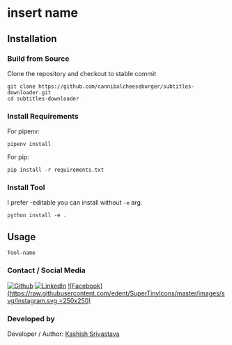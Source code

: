 # insert name

## Installation

### Build from Source
Clone the repository and checkout to stable commit

```
git clone https://github.com/cannibalcheeseburger/subtitles-downloader.git
cd subtitles-downloader
```

### Install Requirements
For pipenv:
```
pipenv install
```
For pip:
```
pip install -r requirements.txt
```

### Install Tool
I prefer -editable you can install without `-e` arg.

```
python install -e .
```

## Usage

```
Tool-name
```

### Contact / Social Media

[![Github](https://raw.githubusercontent.com/srbcheema1/CheemaFy/master/myPlugins/extra_things/png_images/social/github.png)](https://github.com/srbcheema1/)
[![LinkedIn](https://raw.githubusercontent.com/srbcheema1/CheemaFy/master/myPlugins/extra_things/png_images/social/linkedin-48x48.png)](https://www.linkedin.com/in/srbcheema1/)
[![Facebook](https://raw.githubusercontent.com/edent/SuperTinyIcons/master/images/svg/instagram.svg =250x250)](https://www.facebook.com/srbcheema/)


### Developed by

Developer / Author: [Kashish Srivastava](https://github.com/cannibalcheeseburger/)

